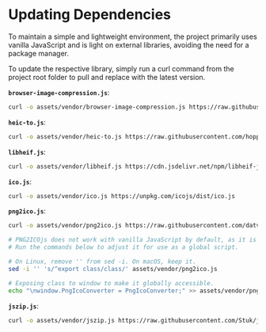 # Updating Dependencies

To maintain a simple and lightweight environment, the project primarily uses vanilla JavaScript and is light on external libraries, avoiding the need for a package manager.

To update the respective library, simply run a curl command from the project root folder to pull and replace with the latest version.

**`browser-image-compression.js`**:
```bash
curl -o assets/vendor/browser-image-compression.js https://raw.githubusercontent.com/Donaldcwl/browser-image-compression/refs/heads/master/dist/browser-image-compression.js
```

**`heic-to.js`**:
```bash
curl -o assets/vendor/heic-to.js https://raw.githubusercontent.com/hoppergee/heic-to/refs/heads/main/dist/iife/heic-to.js
```

**`libheif.js`**:
```bash
curl -o assets/vendor/libheif.js https://cdn.jsdelivr.net/npm/libheif-js/libheif/libheif.js
```

**`ico.js`**:
```bash
curl -o assets/vendor/ico.js https://unpkg.com/icojs/dist/ico.js
```

**`png2ico.js`**:
```bash
curl -o assets/vendor/png2ico.js https://raw.githubusercontent.com/datvm/PNG2ICOjs/refs/heads/master/src/png2icojs.js

# PNG2ICOjs does not work with vanilla JavaScript by default, as it is an ES module.
# Run the commands below to adjust it for use as a global script.

# On Linux, remove '' from sed -i. On macOS, keep it.
sed -i '' 's/^export class/class/' assets/vendor/png2ico.js

# Exposing class to window to make it globally accessible. 
echo "\nwindow.PngIcoConverter = PngIcoConverter;" >> assets/vendor/png2ico.js
```

**`jszip.js`**:
```bash
curl -o assets/vendor/jszip.js https://raw.githubusercontent.com/Stuk/jszip/refs/heads/main/dist/jszip.min.js
```

